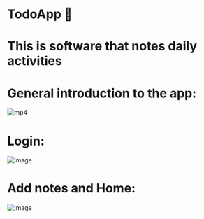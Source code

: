# TodoApp 📝
# This is software that notes daily activities

# General introduction to the app: 
![mp4](https://github.com/dinhtrungndt/TodoApp/assets/127390593/c6df5eab-e226-4fdb-921a-eedbd577a51d)

# Login:
![image](https://github.com/dinhtrungndt/TodoApp/assets/127390593/0386e24c-fee3-4d1a-95e0-c646c6eb87c4)

# Add notes and Home:
![image](https://github.com/dinhtrungndt/TodoApp/assets/127390593/3e60a03d-d28f-4c4d-9858-d64b576fbe40)
